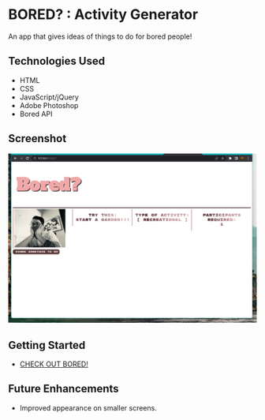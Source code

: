 # BORED? : Activity Generator

An app that gives ideas of things to do for bored people!

## Technologies Used
- HTML
- CSS
- JavaScript/jQuery
- Adobe Photoshop
- Bored API

## Screenshot
![Alt text](/img/Screenshot01.png)

## Getting Started
 - [CHECK OUT BORED!](https://storied-sprinkles-dcde3f.netlify.app/)

## Future Enhancements
 - Improved appearance on smaller screens.